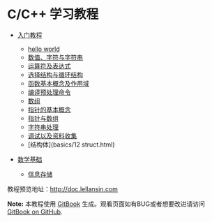 C/C++ 学习教程
======


* [入门教程](basics/README.html)
    * [hello world](basics/01_hello.html)
    * [数值、字符与字符串](basics/02_var.html)
    * [运算符及表达式](basics/03_expression.html)
    * [选择结构与循环结构](basics/04_selection_&_loop.html)
    * [函数基本概念及作用域](basics/05_function.html)
    * [编译预处理命令](basics/06.html)
    * [数组](basics/07_array.html)
    * [指针的基本概念](basics/08_pointer_basic.html)
    * [指针与数组](basics/09_pointer_&_array.html)
    * [字符串处理](basics/10_string.html)
    * [调试以及资料收集](basics/11_debug.html)
    * [结构体](basics/12 struct.html)

* [数学基础](math/README.html)
    * [信息存储](math/information-in-computer.html)
    
教程预览地址：http://doc.lellansin.com

**Note:** 本教程使用 [GitBook](http://www.gitbook.io) 生成。观看页面如有BUG或者想要改进请访问 [GitBook on GitHub](https://github.com/GitbookIO/javascript).